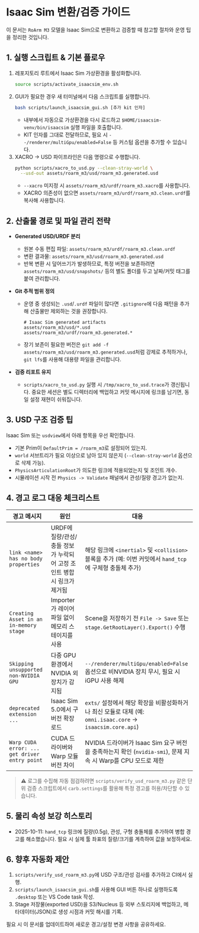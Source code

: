 # Isaac Sim 변환/검증 가이드

이 문서는 `RoArm M3` 모델을 Isaac Sim으로 변환하고 검증할 때 참고할 절차와 운영 팁을 정리한 것입니다.

## 1. 실행 스크립트 & 기본 플로우

1. 레포지토리 루트에서 Isaac Sim 가상환경을 활성화합니다.
   ```bash
   source scripts/activate_isaacsim_env.sh
   ```
2. GUI가 필요한 경우 새 터미널에서 다음 스크립트를 실행합니다.
   ```bash
   bash scripts/launch_isaacsim_gui.sh [추가 kit 인자]
   ```
   - 내부에서 자동으로 가상환경을 다시 로드하고 `$HOME/isaacsim-venv/bin/isaacsim` 실행 파일을 호출합니다.
   - KIT 인자를 그대로 전달하므로, 필요 시 `--/renderer/multiGpu/enabled=False` 등 커스텀 옵션을 추가할 수 있습니다.
3. XACRO → USD 파이프라인은 다음 명령으로 수행합니다.
   ```bash
   python scripts/xacro_to_usd.py --clean-stray-world \
     --usd-out assets/roarm_m3/usd/roarm_m3.generated.usd
   ```
   - `--xacro` 미지정 시 `assets/roarm_m3/urdf/roarm_m3.xacro`를 사용합니다.
   - XACRO 의존성이 없으면 `assets/roarm_m3/urdf/roarm_m3.clean.urdf`를 복사해 사용합니다.

## 2. 산출물 경로 및 파일 관리 전략

- **Generated USD/URDF 분리**  
  - 원본 수동 편집 파일: `assets/roarm_m3/urdf/roarm_m3.clean.urdf`  
  - 변환 결과물: `assets/roarm_m3/usd/roarm_m3.generated.usd`
  - 반복 변환 시 덮어쓰기가 발생하므로, 특정 버전을 보존하려면 `assets/roarm_m3/usd/snapshots/` 등의 별도 폴더를 두고 날짜/커밋 태그를 붙여 관리합니다.

- **Git 추적 범위 정의**  
  - 운영 중 생성되는 `.usd`/`.urdf` 파일이 많다면 `.gitignore`에 다음 패턴을 추가해 산출물만 제외하는 것을 권장합니다.
    ```gitignore
    # Isaac Sim generated artifacts
    assets/roarm_m3/usd/*.usd
    assets/roarm_m3/urdf/roarm_m3.generated.*
    ```
  - 장기 보존이 필요한 버전은 `git add -f assets/roarm_m3/usd/roarm_m3.generated.usd`처럼 강제로 추적하거나, `git lfs`를 사용해 대용량 파일을 관리합니다.

- **검증 리포트 유지**  
  - `scripts/xacro_to_usd.py` 실행 시 `/tmp/xacro_to_usd.trace`가 갱신됩니다. 중요한 세션은 별도 디렉터리에 백업하고 커밋 메시지에 링크를 남기면, 동일 설정 재현이 쉬워집니다.

## 3. USD 구조 검증 팁

Isaac Sim 또는 `usdview`에서 아래 항목을 우선 확인합니다.

- 기본 Prim이 `DefaultPrim = /roarm_m3`로 설정되어 있는지.
- `world` 서브트리가 필요 이상으로 남아 있지 않은지 (`--clean-stray-world` 옵션으로 삭제 가능).
- `PhysicsArticulationRoot`가 의도한 링크에 적용되었는지 및 조인트 개수.
- 시뮬레이션 시작 전 `Physics -> Validate` 패널에서 관성/질량 경고가 없는지.

## 4. 경고 로그 대응 체크리스트

| 경고 메시지 | 원인 | 대응 |
|-------------|------|------|
| `link <name> has no body properties` | URDF에 질량/관성/충돌 정보가 누락되어 고정 조인트 병합 시 링크가 제거됨 | 해당 링크에 `<inertial>` 및 `<collision>` 블록을 추가 (예: 이번 커밋에서 `hand_tcp`에 구체형 충돌체 추가) |
| `Creating Asset in an in-memory stage` | Importer가 레이어 파일 없이 메모리 스테이지를 사용 | Scene을 저장하기 전 `File -> Save` 또는 `stage.GetRootLayer().Export()` 수행 |
| `Skipping unsupported non-NVIDIA GPU` | 다중 GPU 환경에서 NVIDIA 외 장치가 감지됨 | `--/renderer/multiGpu/enabled=False` 옵션으로 비NVIDIA 장치 무시, 필요 시 iGPU 사용 해제 |
| `deprecated extension ...` | Isaac Sim 5.0에서 구 버전 확장 로드 | `exts/` 설정에서 해당 확장을 비활성화하거나 최신 모듈로 대체 (예: `omni.isaac.core` → `isaacsim.core.api`) |
| `Warp CUDA error: ... get driver entry point` | CUDA 드라이버와 Warp 모듈 버전 차이 | NVIDIA 드라이버가 Isaac Sim 요구 버전을 충족하는지 확인 (`nvidia-smi`), 문제 지속 시 Warp를 CPU 모드로 제한 |

> ⚠️ 로그를 수집해 자동 점검하려면 `scripts/verify_usd_roarm_m3.py` 같은 단위 검증 스크립트에서 `carb.settings`를 활용해 특정 경고를 허용/차단할 수 있습니다.

## 5. 물리 속성 보강 히스토리

- 2025-10-11: `hand_tcp` 링크에 질량(0.5g), 관성, 구형 충돌체를 추가하여 병합 경고를 해소했습니다. 필요 시 실제 툴 좌표의 질량/크기를 계측하여 값을 보정하세요.

## 6. 향후 자동화 제안

1. `scripts/verify_usd_roarm_m3.py`에 USD 구조/관성 검사를 추가하고 CI에서 실행.
2. `scripts/launch_isaacsim_gui.sh`를 사용해 GUI 버튼 하나로 실행하도록 `.desktop` 또는 VS Code task 작성.
3. Stage 저장물(exported USD)을 S3/Nucleus 등 외부 스토리지에 백업하고, 메타데이터(JSON)로 생성 시점과 커밋 해시를 기록.

필요 시 이 문서를 업데이트하여 새로운 경고/설정 변경 사항을 공유하세요.
